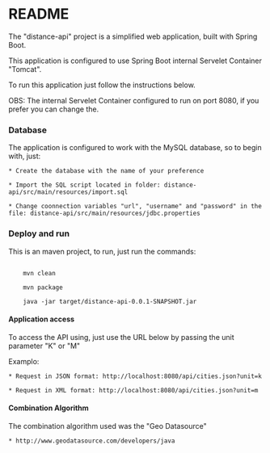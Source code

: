 # README #

The "distance-api" project is a simplified web application, built with Spring Boot. 

This application is configured to use Spring Boot internal Servelet Container "Tomcat".

To run this application just follow the instructions below.

OBS: The internal Servelet Container configured to run on port 8080, if you prefer you can change the.


### Database ###

The application is configured to work with the MySQL database, so to begin with, just:

	* Create the database with the name of your preference

	* Import the SQL script located in folder: distance-api/src/main/resources/import.sql

	* Change coonnection variables "url", "username" and "password" in the file: distance-api/src/main/resources/jdbc.properties 

### Deploy and run ###

This is an maven project, to run, just run the commands:
```

	mvn clean

	mvn package

	java -jar target/distance-api-0.0.1-SNAPSHOT.jar

```
#### Application access

To access the API using, just use the URL below by passing the unit parameter "K" or "M"

Examplo: 

	* Request in JSON format: http://localhost:8080/api/cities.json?unit=k

	* Request in XML format: http://localhost:8080/api/cities.json?unit=m



#### Combination Algorithm

The combination algorithm used was the "Geo Datasource"

	* http://www.geodatasource.com/developers/java
